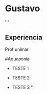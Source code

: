  #  Gustavo
 '''
## Experiencia

 Prof unimar
 
 #Aquaponia
 
- TESTE 1 

- TESTE 2 

- TESTE 3 
'''


